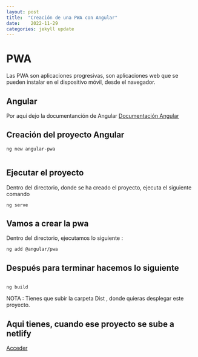 ```yaml
---
layout: post
title:  "Creación de una PWA con Angular"
date:    2022-11-29
categories: jekyll update
---
```



# PWA

Las PWA son aplicaciones progresivas, son aplicaciones web que se pueden instalar en el dispositivo móvil, desde el navegador.

## Angular

Por aquí dejo la documentanción de Angular <a href="https://angular.io/"> Documentación Angular</a>


## Creación del proyecto Angular

~~~~
ng new angular-pwa


~~~~

## Ejecutar el proyecto

Dentro del directorio, donde se ha creado el proyecto, ejecuta el siguiente comando

~~~~
ng serve
~~~~


## Vamos a crear la pwa

Dentro del directorio, ejecutamos lo siguiente :

~~~~
ng add @angular/pwa
~~~~

## Después para terminar hacemos lo siguiente

~~~~

ng build
~~~~

NOTA : Tienes que subir la carpeta Dist , donde quieras desplegar este proyecto.

## Aqui tienes, cuando ese proyecto se sube a netlify

<a href="https://portafoliotriple.netlify.app/"> Acceder</a>
